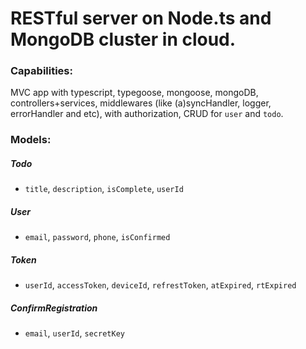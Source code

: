 # RESTful server on Node.ts and MongoDB cluster in cloud.
### Capabilities:
  MVC app with typescript, typegoose, mongoose, mongoDB, controllers+services, middlewares (like (a)syncHandler, logger, errorHandler and etc), with authorization, 
  CRUD for `user` and `todo`.
### Models:
##### Todo
* `title`, `description`, `isComplete`, `userId`
##### User
* `email`, `password`, `phone`, `isConfirmed`
##### Token
* `userId`, `accessToken`, `deviceId`, `refrestToken`, `atExpired`, `rtExpired`
##### ConfirmRegistration
* `email`, `userId`, `secretKey`
